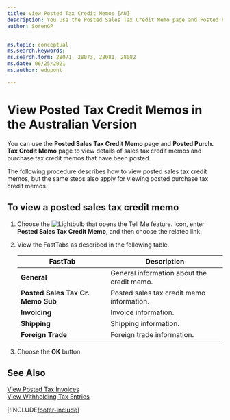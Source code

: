 ```yaml
---
title: View Posted Tax Credit Memos [AU]
description: You use the Posted Sales Tax Credit Memo page and Posted Purch. Tax Credit Memo page to view details of sales tax credit memos and purchase tax credit memos.
author: SorenGP


ms.topic: conceptual
ms.search.keywords:
ms.search.form: 28071, 28073, 28081, 28082
ms.date: 06/25/2021
ms.author: edupont

---
```

# View Posted Tax Credit Memos in the Australian Version

You can use the **Posted Sales Tax Credit Memo** page and **Posted Purch. Tax Credit Memo** page to view details of sales tax credit memos and purchase tax credit memos that have been posted.  

The following procedure describes how to view posted sales tax credit memos, but the same steps also apply for viewing posted purchase tax credit memos.  

## To view a posted sales tax credit memo  

1.  Choose the ![Lightbulb that opens the Tell Me feature.](../../media/ui-search/search_small.png "Tell me what you want to do") icon, enter **Posted Sales Tax Credit Memo**, and then choose the related link.  
2.  View the FastTabs as described in the following table.  

    |FastTab|Description|  
    |-------------|---------------------------------------|  
    |**General**|General information about the credit memo.|  
    |**Posted Sales Tax Cr. Memo Sub**|Posted sales tax credit memo information.|  
    |**Invoicing**|Invoice information.|  
    |**Shipping**|Shipping information.|  
    |**Foreign Trade**|Foreign trade information.|  

3.  Choose the **OK** button.  

## See Also  
 [View Posted Tax Invoices](how-to-view-posted-tax-invoices.md)   
 [View Withholding Tax Entries](how-to-view-withholding-tax-entries.md)


[!INCLUDE[footer-include](../../includes/footer-banner.md)]